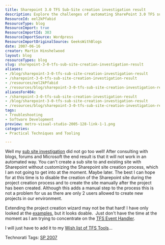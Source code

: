 ```yaml
---
title: Sharepoint 3.0 TFS Sub-Site creation investigation result
description: Explore the challenges of automating SharePoint 3.0 TFS sub-site creation. Discover insights and manual workarounds to streamline your project setup.
ResourceId: eel2kPfabid
ResourceType: blog
ResourceImport: true
ResourceImportId: 383
ResourceImportSource: Wordpress
ResourceImportOriginalSource: GeeksWithBlogs
date: 2007-06-16
creator: Martin Hinshelwood
layout: blog
resourceTypes: blog
slug: sharepoint-3-0-tfs-sub-site-creation-investigation-result
aliases:
- /blog/sharepoint-3-0-tfs-sub-site-creation-investigation-result
- /sharepoint-3-0-tfs-sub-site-creation-investigation-result
- /resources/eel2kPfabid
- /resources/blog/sharepoint-3-0-tfs-sub-site-creation-investigation-result
aliasesFor404:
- /sharepoint-3-0-tfs-sub-site-creation-investigation-result
- /blog/sharepoint-3-0-tfs-sub-site-creation-investigation-result
- /resources/blog/sharepoint-3-0-tfs-sub-site-creation-investigation-result
tags:
- Troubleshooting
- Software Development
preview: metro-visual-studio-2005-128-link-1-1.png
categories:
- Practical Techniques and Tooling

---
```

Well my [sub site investigation](http://blog.hinshelwood.com/archive/2007/06/07/SharePoint-3.0-TFS-Sub-Site-creation-error.aspx) did not go too well! After consulting with blogs, forums and Microsoft the end result is that it will not work in an automated way. You can't create a sub site to and existing site with Sharepoint without customizing the Sharepoint site creation process, which I am not going to get into at the moment. Maybe later. The best I can hope for at this time is to disable the creation of the Sharepoint site during the project creation process and to create the site manually after the project has been created. Although this adds a manual step to the process this is not a problem for us as there are only 2 users allowed to create new projects in our environment.

Extending the project creation wizard may not be that hard! I have only looked at the [examples](http://msdn.microsoft.com/library/default.asp?url=/library/en-us/Extensibility_Guided_Tour/Extending%20Project%20Creation.asp), but it looks doable.  Just don't have the time at the moment as I am trying to concentrate on the [TFS Event Handler](http://www.codeplex.com/TFSEventHandler).

I will just have to add it to my [Wish list of TFS Tools](http://blog.hinshelwood.com/archive/2007/06/06/My-Wish-List-of-Team-Foundation-Server-Tools.aspx)...

Technorati Tags: [SP 2007](http://technorati.com/tags/SP+2007)
